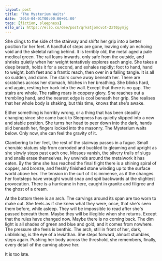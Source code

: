```yaml
---
layout: post
title: 'The Mysterium Waits'
date: '2014-04-01T00:00:00+01:00'
tags: [fiction, sleepness]
ello_url: https://ello.co/dee/post/qrkatjomcvot-2zt0pymjg
---
```


She clings to the side of the stairway and shifts her grip into a better position for her feet. A handful of steps are gone, leaving only an echoing void and the skeletal railing behind. It is terribly old, the metal aged a pale medical green. The rail leans inwards, only safe from the outside, and shrieks quietly when her weight tentatively explores each angle. She takes a deep breath, holds it for a second, and exhales rapidly: foot to hand, hand to weight, both feet and a frantic reach, then over in a falling tangle. It is all so sudden, and done. The stairs curve away beneath her. There are scratches across her stomach, hitches in her breathing. She blinks hard, and again, resting her back into the wall. Except that there is no gap. The stairs are whole. The railing roars in coppery glory. She reaches out a trembling hand, and the nearest edge is cool beneath her grip. She realises that her whole body is shaking, but this time, knows that she's awake.
<!--more-->
Either something is horribly wrong, or a thing that has been steadily changing since she came back to Sleepness has quietly slipped into a new and stable position. She turns her head to peer down into the dark, hands slid beneath her, fingers locked into the masonry. The Mysterium waits below. Only now, she can feel the gravity of it.

Clambering to her feet, the rest of the stairway passes in a fugue. Small cherubic statues slip from corroded and buckled to gleaming and upright as she slowly steps past each one. Mosses vanish, the silvery trails of slugs and snails erase themselves. Ivy unwinds around the metalwork it has eaten. By the time she has reached the final flight there is a shining spiral of copper, and bronze, and freshly finished stone winding up to the surface world above her. The tension in the curl of it is immense, as if the changes her footsteps have wrought would snap and spit backwards at the slightest provocation. There is a hurricane in here, caught in granite and filigree and the ghost of a dream.

At the bottom there is an arch. The carvings around its span are too worn to make out. She feels as if she knew what they were, once, that she's seen them before, while asleep. They will be impossible to read after she's passed beneath them. Maybe they will be illegible when she returns. Except that the rules have changed now. Maybe there is no coming back. The dim light is all shades of green and blue and gold, and it comes from nowhere. The pressure she feels is benthic. The arch, still in front of her, dark, unblinking, is the eye of a leviathan. She steps forward, almost stumbles, steps again. Pushing her body across the threshold, she remembers, finally, every detail of the carving above her.

It is too late.
